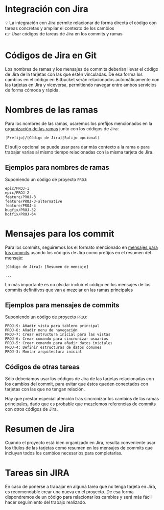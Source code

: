 # Integración con Jira

<aside>
💡 La integración con Jira permite relacionar de forma directa el código con tareas concretas y ampliar el contexto de los cambios

</aside>

<aside>
👉 Usar códigos de tareas de Jira en los commits y ramas

</aside>

# Códigos de Jira en Git

Los nombres de ramas y los mensajes de commits deberían llevar el código de Jira de la tarjetas con las que estén vinculadas. De esa forma los cambios en el código en Bitbucket serán relacionados automáticamente con las tarjetas en Jira y viceversa, permitiendo navegar entre ambos servicios de forma cómoda y rápida.

# Nombres de las ramas

Para los nombres de las ramas, usaremos los prefijos mencionados en la [organización de las ramas](development/git/branches.md) junto con los códigos de Jira:

```
[Prefijo]/[Código de Jira][Sufijo opcional]
```

El sufijo opcional se puede usar para dar más contexto a la rama o para trabajar varias al mismo tiempo relacionadas con la misma tarjeta de Jira.

## Ejemplos para nombres de ramas

Suponiendo un código de proyecto `PROJ`:

```
epic/PROJ-1
epic/PROJ-2
feature/PROJ-3
feature/PROJ-3-alternative
feature/PROJ-4
bugfix/PROJ-32
hotfix/PROJ-64
```

# Mensajes para los commit

Para los commits, seguiremos los el formato mencionado en [mensajes para los commits](Mensajes%20para%20los%20commits%20f8db559ca576456ebcdf55e72a3f7e60.md) usando  los códigos de Jira como prefijos en el resumen del mensaje: 

```
[Código de Jira]: [Resumen de mensaje]

...
```

Lo más importante es no olvidar incluir el código en los mensajes de los commits definitivos que van a mezclar en las ramas principales

## Ejemplos para mensajes de commits

Suponiendo un código de proyecto `PROJ`:

```
PROJ-9: Añadir vista para tablero principal
PROJ-8: Añadir menu de navegación
PROJ-7: Crear estructura inicial para las vistas
PROJ-6: Crear comando para sincronizar usuarios
PROJ-5: Crear comando para añadir datos iniciales
PROJ-4: Definir estructuras de datos comunes
PROJ-3: Montar arquitectura inicial
```

## Códigos de otras tareas

Sólo deberíamos usar los códigos de Jira de las tarjetas relacionadas con los cambios del commit, para evitar que éstos queden conectados con tarjetas con las que no tengan relación.

Hay que prestar especial atención tras sincronizar los cambios de las ramas principales, dado que es probable que mezclemos referencias de commits con otros códigos de Jira.

# Resumen de Jira

Cuando el proyecto está bien organizado en Jira, resulta conveniente usar los títulos de las tarjetas como resumen en los mensajes de commits que incluyan todos los cambios necesarios para completarlas.

# Tareas sin JIRA

En caso de ponerse a trabajar en alguna tarea que no tenga tarjeta en Jira, es recomendable crear una nueva en el proyecto. De esa forma dispondremos de un código para relacionar los cambios y será más fácil hacer seguimiento del trabajo realizado.